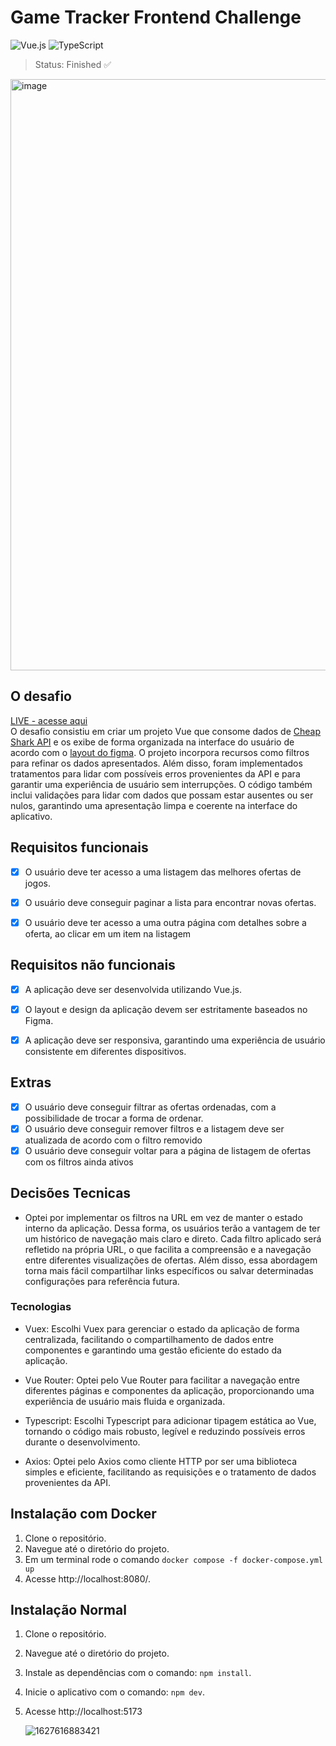 # Game Tracker Frontend Challenge

![Vue.js](https://img.shields.io/badge/Vue.js-4FC08D?style=for-the-badge&logo=vue.js&logoColor=white)
![TypeScript](https://img.shields.io/badge/typescript-%23007ACC.svg?style=for-the-badge&logo=typescript&logoColor=white)

> Status: Finished :white_check_mark:

<img width="946" alt="image" src="https://github.com/RafaelSilva-si/game-tracker-frontend-challenge/assets/77937182/6df3a1ab-49c9-475c-9de5-e62b6c203ee4">

## O desafio

[LIVE - acesse aqui](https://game-tracker-frontend-challenge-jyoimja99-rafaelsilva-si.vercel.app/)
<br>
O desafio consistiu em criar um projeto Vue que consome dados de [Cheap Shark API](https://apidocs.cheapshark.com/) e os exibe de forma organizada na interface do usuário de acordo com o [layout do figma](https://www.figma.com/file/1OChnhd0T3HQdGP1TWHNbX/Game-Tracker-Prot%C3%B3tipo?node-id=0-1&t=Ogvtm7mrA87GFhry-0). O projeto incorpora recursos como filtros para refinar os dados apresentados. Além disso, foram implementados tratamentos para lidar com possíveis erros provenientes da API e para garantir uma experiência de usuário sem interrupções. O código também inclui validações para lidar com dados que possam estar ausentes ou ser nulos, garantindo uma apresentação limpa e coerente na interface do aplicativo.

## Requisitos funcionais

* [x] O usuário deve ter acesso a uma listagem das melhores ofertas de jogos.

* [x] O usuário deve conseguir paginar a lista para encontrar novas ofertas.

* [x] O usuário deve ter acesso a uma outra página com detalhes sobre a oferta, ao clicar em um item na listagem

## Requisitos não funcionais

* [x] A aplicação deve ser desenvolvida utilizando Vue.js.

* [x] O layout e design da aplicação devem ser estritamente baseados no Figma.

* [x] A aplicação deve ser responsiva, garantindo uma experiência de usuário consistente em diferentes dispositivos.

## Extras

* [x] O usuário deve conseguir filtrar as ofertas ordenadas, com a possibilidade de trocar a forma de ordenar.
* [x] O usuário deve conseguir remover filtros e a listagem deve ser atualizada de acordo com o filtro removido
* [x] O usuário deve conseguir voltar para a página de listagem de ofertas com os filtros ainda ativos

## Decisões Tecnicas
   * Optei por implementar os filtros na URL em vez de manter o estado interno da aplicação. Dessa forma, os usuários terão a vantagem de ter um histórico de navegação mais claro e direto. Cada filtro aplicado será refletido na própria URL, o que facilita a compreensão e a navegação entre diferentes visualizações de ofertas. Além disso, essa abordagem torna mais fácil compartilhar links específicos ou salvar determinadas configurações para referência futura.
     
### Tecnologias
* Vuex: Escolhi Vuex para gerenciar o estado da aplicação de forma centralizada, facilitando o compartilhamento de dados entre componentes e garantindo uma gestão eficiente do estado da aplicação.
  
* Vue Router: Optei pelo Vue Router para facilitar a navegação entre diferentes páginas e componentes da aplicação, proporcionando uma experiência de usuário mais fluida e organizada.
  
* Typescript: Escolhi Typescript para adicionar tipagem estática ao Vue, tornando o código mais robusto, legível e reduzindo possíveis erros durante o desenvolvimento.
  
* Axios: Optei pelo Axios como cliente HTTP por ser uma biblioteca simples e eficiente, facilitando as requisições e o tratamento de dados provenientes da API.
  
## Instalação com Docker

1. Clone o repositório.
2. Navegue até o diretório do projeto.
3. Em um terminal rode o comando `docker compose -f docker-compose.yml up`
4. Acesse http://localhost:8080/.

## Instalação Normal

1. Clone o repositório.
2. Navegue até o diretório do projeto.
3. Instale as dependências com o comando: `npm install`.
4. Inicie o aplicativo com o comando: `npm dev`.
5. Acesse http://localhost:5173

   ![1627616883421](https://user-images.githubusercontent.com/77937182/157932279-c8aad7d0-0778-43c0-be52-b7e175d56835.gif)
